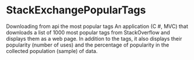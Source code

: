 # StackExchangePopularTags
Downloading from api the most popular tags
An application (C #, MVC) that downloads a list of 1000 most popular tags from StackOverflow and displays them as a web page.
In addition to the tags, it also displays their popularity (number of uses) and the percentage of popularity in the collected
population (sample) of data.

